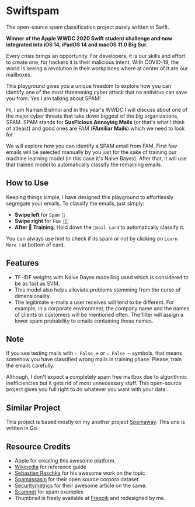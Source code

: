 # Swiftspam

The open-source spam classification project purely written in Swift.

**Winner of the Apple WWDC 2020 Swift student challenge and now integrated into iOS 14, iPadOS 14 and macOS 11.0 Big Sur.**

Every crisis brings an opportunity. For developers, it is our skills and effort to create one, for hackers it is their malicious intent. With COVID-19, the world is seeing a revolution in their workplaces where at center of it are our mailboxes.

This playground gives you a unique freedom to explore how you can identify one of the most threatening cyber attack that no antivirus can save you from. Yes I am talking about SPAM!

Hi, I am Naman Bishnoi and in this year's WWDC I will discuss about one of the major cyber threats that take down biggest of the big organizations, SPAM. SPAM stands for **SusPicious Annoying Mails** (or that's what I think of atleast) and good ones are FAM (**FAmiliar Mails**) which we need to look for.

We will explore how you can identify a SPAM email from FAM. First few emails will be selected manually by you just for the sake of training our machine learning model (in this case it's Naive Bayes). After that, it will use that trained model to automatically classify the remaining emails.

## How to Use

Keeping things simple, I have designed this playground to effortlessly segregate your emails. To classify the emails, just simply:

- **Swipe left** for `Spam 👻`
- **Swipe right** for `Fam 👍🏻`
- **After 💪 Training**, Hold down the `📧mail card` to automatically classify it.

You can always use hint to check if its spam or not by clicking on `Learn More ℹ️` at bottom of card.

## Features

- TF-IDF weights with Naive Bayes modelling used which is considered to be as fast as SVM.
- This model also helps alleviate problems stemming from the curse of dimensionality.
- The legitimate e-mails a user receives will tend to be different. For example, in a corporate environment, the company name and the names of clients or customers will be mentioned often. The filter will assign a lower spam probability to emails containing those names.

## Note

If you see testing mails with `⚠️ False ➕` or `⚠️ False ➖` symbols, that means somehow you have classified wrong mails in training phase. Please, train the emails carefully.

Although, I don't expect a completely spam free mailbox due to algorithmic inefficiencies but it gets rid of most unnecessary stuff. This open-source project gives you full right to do whatever you want with your data.

## Similar Project

This project is based mostly on my another project [Spamaway](https://github.com/diabloxenon/spamaway). This one is written in Go.

## Resource Credits

- Apple for creating this awesome platform.
- [Wikipedia](https://en.wikipedia.org/wiki/Naive_Bayes_spam_filtering) for reference guide
- [Sebastian Raschka](https://sebastianraschka.com/Articles/2014_naive_bayes_1.html) for his awesome work on the topic
- [Spamassasin](http://spamassassin.apache.org/old/publiccorpus/) for their open source corpora dataset.
- [Securitymetrics](https://www.securitymetrics.com/blog/7-ways-recognize-phishing-email) for their awesome article on the same.
- [Scamnet](https://www.scamnet.wa.gov.au/scamnet/Scam_prevention-Email_scam_examples.htm#) for spam examples
- Thumbnail is freely available at [Freepik](https://www.freepik.com/free-photos-vectors/business) and redesigned by me.
